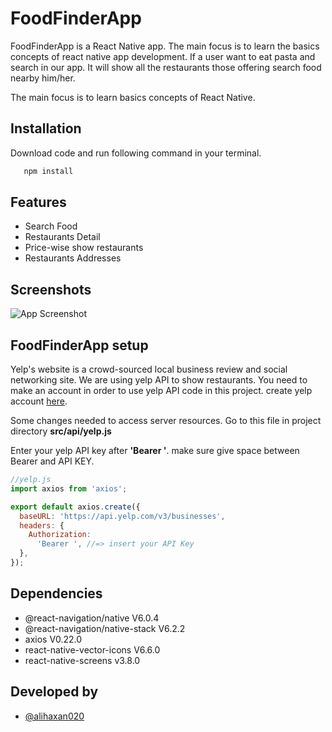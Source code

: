 
# FoodFinderApp

FoodFinderApp is a React Native app. The main focus is to learn the basics concepts of react native app development. If a user want to eat pasta and search in our app. It will show all the restaurants those offering search food nearby him/her.

The main focus is to learn basics concepts of React Native.
## Installation

Download code and run following command in your terminal.
```bash
   npm install
```
    
## Features

- Search Food
- Restaurants Detail
- Price-wise show restaurants
- Restaurants Addresses



  
## Screenshots

![App Screenshot](https://via.placeholder.com/468x300?text=App+Screenshot+Here)

  
## FoodFinderApp setup
Yelp's website is a crowd-sourced local business review and social networking site.
We are using yelp API to show restaurants. You need to make an account in order to use yelp API code in this project. create yelp account [here](https://www.yelp.com/developers/documentation/v3).

 Some changes needed to access server resources. Go to
 this file in project directory **src/api/yelp.js** 

 Enter your yelp API key after **'Bearer <your API KEY>'**. make sure give space between Bearer and API KEY.
```javascript
//yelp.js 
import axios from 'axios';

export default axios.create({
  baseURL: 'https://api.yelp.com/v3/businesses',
  headers: {
    Authorization:
      'Bearer ', //=> insert your API Key
  },
});
```

  
## Dependencies

- @react-navigation/native V6.0.4
- @react-navigation/native-stack V6.2.2
- axios V0.22.0
- react-native-vector-icons V6.6.0
- react-native-screens v3.8.0
  
## Developed by

- [@alihaxan020](https://github.com/alihaxan020)
